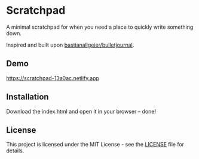 # Scratchpad
A minimal scratchpad for when you need a place to quickly write something down.  

Inspired and built upon [bastianallgeier/bulletjournal](https://github.com/bastianallgeier/bulletjournal).

## Demo
<https://scratchpad-13a0ac.netlify.app>

## Installation
Download the index.html and open it in your browser – done!

## License

This project is licensed under the MIT License - see the [LICENSE](https://github.com/stefanzweifel/scratchpad/blob/master/LICENSE) file for details.
